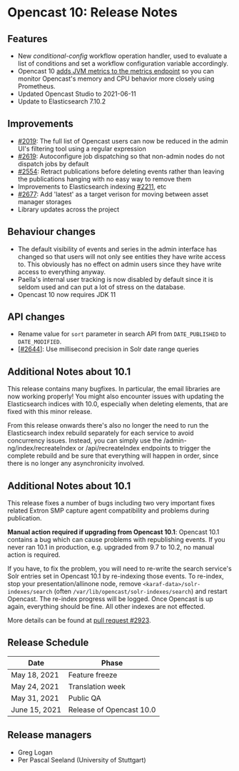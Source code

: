 Opencast 10: Release Notes
=========================


Features
--------

- New *conditional-config* workflow operation handler, used to evaluate a list of conditions and set
  a workflow configuration variable accordingly.
- Opencast 10 [adds JVM metrics to the metrics endpoint](https://github.com/opencast/opencast/pull/2694)
  so you can monitor Opencast's memory and CPU behavior more closely using Prometheus.
- Updated Opencast Studio to 2021-06-11
- Update to Elasticsearch 7.10.2

Improvements
------------

- [#2019](https://github.com/opencast/opencast/pull/2019): The full list of Opencast users can now be reduced in the
  admin UI's filtering tool using a regular expression
- [#2619](https://github.com/opencast/opencast/pull/2619): Autoconfigure job dispatching so that non-admin nodes do not
  dispatch jobs by default
- [#2554](https://github.com/opencast/opencast/pull/2554): Retract publications before deleting events rather than
  leaving the publications hanging with no easy way to remove them
- Improvements to Elasticsearch indexing [#2211](https://github.com/opencast/opencast/pull/2211), etc
- [#2677](https://github.com/opencast/opencast/pull/2677): Add 'latest' as a target verison for moving between asset
  manager storages
- Library updates across the project

Behaviour changes
-----------------

- The default visibility of events and series in the admin interface has changed so that users will not only see
  entities they have write access to. This obviously has no effect on admin users since they have write access to
  everything anyway.
- Paella's internal user tracking is now disabled by default since it is seldom used and can put a lot of stress on the
  database.
- Opencast 10 now requires JDK 11

API changes
-----------

- Rename value for `sort` parameter in search API from `DATE_PUBLISHED` to `DATE_MODIFIED`.
- [[#2644](https://github.com/opencast/opencast/pull/2644)]: Use millisecond precision in Solr date range queries


Additional Notes about 10.1
---------------------------

This release contains many bugfixes.  In particular, the email libraries are now working properly! You might also
encounter issues with updating the Elasticsearch indices with 10.0, especially when deleting elements, that are fixed
with this minor release.

From this release onwards there's also no longer the need to run the Elasticsearch index rebuild separately for each
service to avoid concurrency issues. Instead, you can simply use the /admin-ng/index/recreateIndex or /api/recreateIndex
endpoints to trigger the complete rebuild and be sure that everything will happen in order, since there is no longer any
asynchronicity involved.


Additional Notes about 10.1
---------------------------

This release fixes a number of bugs including two very important fixes related Extron SMP capture agent compatibility
and problems during publication.

__Manual action required if upgrading from Opencast 10.1__:
Opencast 10.1 contains a bug which can cause problems with republishing events.
If you never ran 10.1 in production, e.g. upgraded from 9.7 to 10.2, no manual action is required.

If you have, to fix the problem, you will need to re-write the search service's Solr entries set in Opencast 10.1
by re-indexing those events. To re-index, stop your presentation/allinone node,
remove `<karaf-data>/solr-indexes/search` (often `/var/lib/opencast/solr-indexes/search`)
and restart Opencast. The re-index progress will be logged. Once Opencast is up again, everything should be fine.
All other indexes are not effected.

More details can be found at [pull request #2923](https://github.com/opencast/opencast/pull/2923).


Release Schedule
----------------

| Date                        | Phase                    |
|-----------------------------|--------------------------|
| May 18, 2021                | Feature freeze           |
| May 24, 2021                | Translation week         |
| May 31, 2021                | Public QA                |
| June 15, 2021               | Release of Opencast 10.0 |



Release managers
----------------

- Greg Logan
- Per Pascal Seeland (University of Stuttgart)
